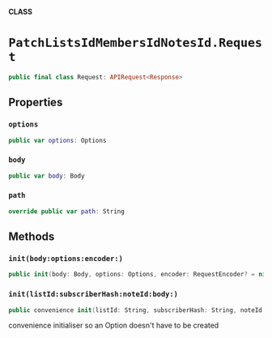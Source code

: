 **CLASS**

# `PatchListsIdMembersIdNotesId.Request`

```swift
public final class Request: APIRequest<Response>
```

## Properties
### `options`

```swift
public var options: Options
```

### `body`

```swift
public var body: Body
```

### `path`

```swift
override public var path: String
```

## Methods
### `init(body:options:encoder:)`

```swift
public init(body: Body, options: Options, encoder: RequestEncoder? = nil)
```

### `init(listId:subscriberHash:noteId:body:)`

```swift
public convenience init(listId: String, subscriberHash: String, noteId: String, body: Body)
```

convenience initialiser so an Option doesn't have to be created
